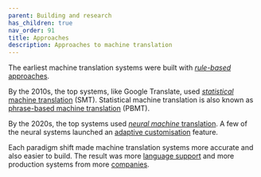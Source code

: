 ```yaml
---
parent: Building and research
has_children: true
nav_order: 91
title: Approaches
description: Approaches to machine translation
---
```


The earliest machine translation systems were built with [*rule-based* approaches](rule-based-machine-translation.md).

By the 2010s, the top systems, like Google Translate, used [*statistical* machine translation](statistical-machine-translation.md) (SMT).
Statistical machine translation is also known as [phrase-based machine translation](https://machinetranslate.org/statistical-machine-translation#approaches) (PBMT).

By the 2020s, the top systems used [*neural machine* translation](neural-machine-translation.md).
A few of the neural systems launched an [adaptive customisation](/customisation.adapative.md) feature.

Each paradigm shift made machine translation systems more accurate and also easier to build.
The result was more [language support](/languages/languages.md) and more production systems from more [companies](/industry/companies.md).
